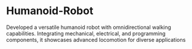 # Humanoid-Robot
Developed a versatile humanoid robot with omnidirectional walking capabilities. Integrating mechanical, electrical, and programming components, it showcases advanced locomotion for diverse applications
